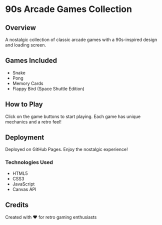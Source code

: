 # 90s Arcade Games Collection

## Overview
A nostalgic collection of classic arcade games with a 90s-inspired design and loading screen.

## Games Included
- Snake
- Pong
- Memory Cards
- Flappy Bird (Space Shuttle Edition)

## How to Play
Click on the game buttons to start playing. Each game has unique mechanics and a retro feel!

## Deployment
Deployed on GitHub Pages. Enjoy the nostalgic experience!

### Technologies Used
- HTML5
- CSS3
- JavaScript
- Canvas API

## Credits
Created with ❤️ for retro gaming enthusiasts
